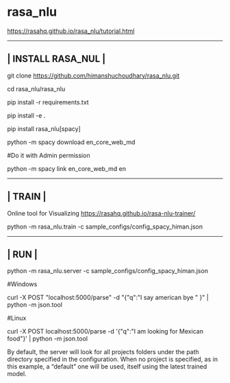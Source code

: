 # rasa_nlu
https://rasahq.github.io/rasa_nlu/tutorial.html

 ------------------
| INSTALL RASA_NUL |
 ------------------
git clone https://github.com/himanshuchoudhary/rasa_nlu.git

cd rasa_nlu/rasa_nlu

pip install -r requirements.txt

pip install -e .


pip install rasa_nlu[spacy]

python -m spacy download en_core_web_md

#Do it with Admin permission

python -m spacy link en_core_web_md en


 -------
| TRAIN |
 -------
Online tool for Visualizing https://rasahq.github.io/rasa-nlu-trainer/

python -m rasa_nlu.train -c sample_configs/config_spacy_himan.json


 -----
| RUN |
 -----
python -m rasa_nlu.server -c sample_configs/config_spacy_himan.json

#Windows

curl -X POST "localhost:5000/parse" -d "{\"q\":\"I say american bye \" }" | python -m json.tool

#Linux

curl -X POST localhost:5000/parse -d '{"q":"I am looking for Mexican food"}' | python -m json.tool


By default, the server will look for all projects folders under the path directory specified in the configuration. When no project is specified, as in this example, a “default” one will be used, itself using the latest trained model.
